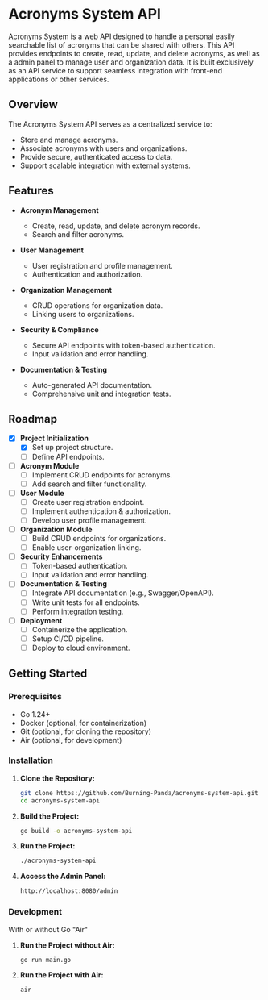 # Acronyms System API

Acronyms System is a web API designed to handle a personal easily searchable list of acronyms that can be shared with others.
This API provides endpoints to create, read, update, and delete acronyms, as well as a admin panel to manage user and organization data.
It is built exclusively as an API service to support seamless integration with front-end applications or other services.

## Overview

The Acronyms System API serves as a centralized service to:
- Store and manage acronyms.
- Associate acronyms with users and organizations.
- Provide secure, authenticated access to data.
- Support scalable integration with external systems.

## Features

- **Acronym Management**
  - Create, read, update, and delete acronym records.
  - Search and filter acronyms.
  
- **User Management**
  - User registration and profile management.
  - Authentication and authorization.
  
- **Organization Management**
  - CRUD operations for organization data.
  - Linking users to organizations.
  
- **Security & Compliance**
  - Secure API endpoints with token-based authentication.
  - Input validation and error handling.

- **Documentation & Testing**
  - Auto-generated API documentation.
  - Comprehensive unit and integration tests.

## Roadmap

- [x] **Project Initialization**
  - [x] Set up project structure.
  - [ ] Define API endpoints.
  
- [ ] **Acronym Module**
  - [ ] Implement CRUD endpoints for acronyms.
  - [ ] Add search and filter functionality.
  
- [ ] **User Module**
  - [ ] Create user registration endpoint.
  - [ ] Implement authentication & authorization.
  - [ ] Develop user profile management.
  
- [ ] **Organization Module**
  - [ ] Build CRUD endpoints for organizations.
  - [ ] Enable user-organization linking.
  
- [ ] **Security Enhancements**
  - [ ] Token-based authentication.
  - [ ] Input validation and error handling.
  
- [ ] **Documentation & Testing**
  - [ ] Integrate API documentation (e.g., Swagger/OpenAPI).
  - [ ] Write unit tests for all endpoints.
  - [ ] Perform integration testing.
  
- [ ] **Deployment**
  - [ ] Containerize the application.
  - [ ] Setup CI/CD pipeline.
  - [ ] Deploy to cloud environment.

## Getting Started

### Prerequisites

- Go 1.24+
- Docker (optional, for containerization)
- Git (optional, for cloning the repository)
- Air (optional, for development)

### Installation

1. **Clone the Repository:**
   ```bash
   git clone https://github.com/Burning-Panda/acronyms-system-api.git
   cd acronyms-system-api
   ```

2. **Build the Project:**
   ```bash
   go build -o acronyms-system-api
   ```

3. **Run the Project:**
   ```bash
   ./acronyms-system-api
   ```

4. **Access the Admin Panel:**
   ```bash
   http://localhost:8080/admin
   ```

### Development

With or without Go "Air"

1. **Run the Project without Air:**
   ```bash
   go run main.go
   ```

2. **Run the Project with Air:**
   ```bash
   air
   ```



